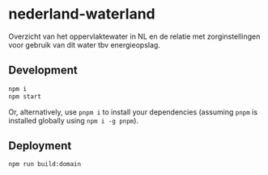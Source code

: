 # nederland-waterland
Overzicht van het oppervlaktewater in NL en de relatie met zorginstellingen voor gebruik van dit water tbv energieopslag.

## Development

```bash
npm i
npm start
```

Or, alternatively, use `pnpm i` to install your dependencies (assuming `pnpm` is installed globally using `npm i -g pnpm`).

## Deployment

```bash
npm run build:domain
```

